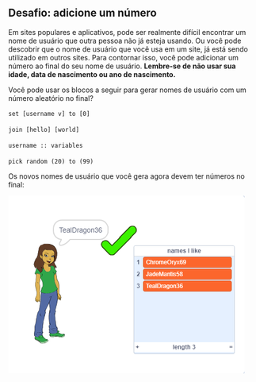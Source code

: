 ## Desafio: adicione um número

Em sites populares e aplicativos, pode ser realmente difícil encontrar um nome de usuário que outra pessoa não já esteja usando. Ou você pode descobrir que o nome de usuário que você usa em um site, já está sendo utilizado em outros sites. Para contornar isso, você pode adicionar um número ao final do seu nome de usuário. **Lembre-se de não usar sua idade, data de nascimento ou ano de nascimento.**

Você pode usar os blocos a seguir para gerar nomes de usuário com um número aleatório no final?

```blocks3
set [username v] to [0]

join [hello] [world]

username :: variables

pick random (20) to (99)
```

Os novos nomes de usuário que você gera agora devem ter números no final:

![captura de tela](images/usernames-with-numbers.png)